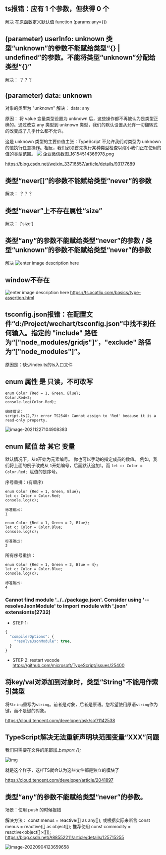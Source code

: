 ## ts报错：应有 1 个参数，但获得 0 个
解决
在原函数定义默认值
function (params:any={})

## (parameter) userInfo: unknown 类型“unknown”的参数不能赋给类型“{} | undefined”的参数。不能将类型“unknown”分配给类型“{}”
解决：
？？？

## (parameter) data: unknown
对象的类型为 "unknown"
解决：
data: any

原因：
将 value 变量类型设置为 unknown 后，这些操作都不再被认为是类型正确的。通过改变 any 类型到 unknown 类型，我们的默认设置从允许一切翻转式的改变成了几乎什么都不允许。

这是 unknown 类型的主要价值主张：TypeScript 不允许我们对类型为 unknown 的值执行任意操作。相反，我们必须首先执行某种类型检查以缩小我们正在使用的值的类型范围。
![](https://gitee.com/yt46767/doc/raw/master/2021-03-24/企业微信截图_16154514366978.png)
企业微信截图_16154514366978.png

https://blog.csdn.net/weixin_33716557/article/details/93177689

## 类型“never[]”的参数不能赋给类型“never”的参数
解决：
？？？


## 类型“never”上不存在属性“size”
解决：
['size']

## 类型“any”的参数不能赋给类型“never”的参数 / 类型“unknown”的参数不能赋给类型“never”的参数
解决
![enter image description here](https://images.gitee.com/uploads/images/2021/0331/105650_536081df_1779874.png "屏幕截图.png")

## window不存在
![enter image description here](https://images.gitee.com/uploads/images/2021/0331/103912_d0ef6805_1779874.png "屏幕截图.png")
https://ts.xcatliu.com/basics/type-assertion.html    

## tsconfig.json报错：在配置文件“d:/Project/wechart/tsconfig.json”中找不到任何输入。指定的 "include" 路径为“["node_modules/gridjs"]”，"exclude" 路径为“["node_modules"]”。
原因是：缺少index.ts的ts入口文件

## enum 属性 是 只读，不可改写

```
enum Color {Red = 1, Green, Blue};
Color.Red=2;
console.log(Color.Red);
```

```
编译错误：
script.ts(2,7): error TS2540: Cannot assign to 'Red' because it is a read-only property.
```

![image-20211227104908383](https://gitee.com/yt46767/doc/raw/master/image-20211227104908383.png)

## enum 赋值 给 其它 变量

默认情况下，从`0`开始为元素编号。 你也可以手动的指定成员的数值。 例如，我们将上面的例子改成从 `1`开始编号，后面默认追加1。而 `let c: Color = Color.Red; `赋值的是序号。

序号重排：(有顺序)

```
enum Color {Red = 1, Green, Blue};
let c: Color = Color.Red;
console.log(c);
```

```
标准输出：
1
```



```
enum Color {Red = 1, Green = 2, Blue};
let c: Color = Color.Blue;
console.log(c);
```

```
标准输出：
3
```

所有序号重排：

```
enum Color {Red = 1, Green = 2, Blue = 4};
let c: Color = Color.Blue;
console.log(c);
```

```
标准输出：
4
```

###  Cannot find module '../../package.json'. Consider using '--resolveJsonModule' to import module with '.json' extensionts(2732)

- STEP 1:

```javascript
{
  "compilerOptions": {
    "resolveJsonModule": true, 
  }
}
```

- STEP 2: restart vscode https://github.com/microsoft/TypeScript/issues/25400

## 将key/val对添加到对象时，类型“String”不能用作索引类型

将`String`重写为`string`。前者是对象，后者是原语。您希望使用原语`string`作为键，而不是键的对象。

https://cloud.tencent.com/developer/ask/sof/1142538

## TypeScript解决无法重新声明块范围变量“XXX”问题

我们只需要在文件的尾部加上*export {};*



![img](https://ask.qcloudimg.com/raw/yehe-b343db5317ff8/ssi854ixuz.png?imageView2/2/w/1620)

就是这个样子，这样TS就会认为这些文件都是独立的模块了

https://cloud.tencent.com/developer/article/2041897

## 类型“any”的参数不能赋给类型“never”的参数。

场景：使用 push 的时候报错

解决方法：
const menus = reactive([] as any[]);
或根据实际来断言
const menus = reactive([] as object[]);
推荐使用
const commodity = reactive<object[]>([]);
https://blog.csdn.net/A88552211/article/details/125715255



![image-20220904123659658](https://gitee.com/yt46767/doc/raw/master/image-20220904123659658.png)